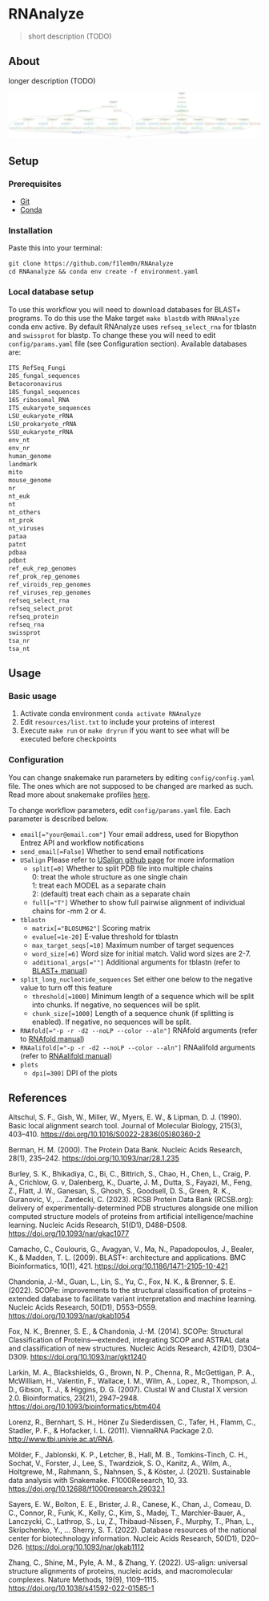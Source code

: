 
# RNAnalyze

> short description (TODO)

## About

longer description (TODO)

![example DAG after checkpoint](images/DAG_after_checkpoint.png)

## Setup

### Prerequisites

- [Git](https://git-scm.com/)
- [Conda](https://docs.conda.io/en/latest/miniconda.html)

### Installation

Paste this into your terminal:

```
git clone https://github.com/f1lem0n/RNAnalyze
cd RNAanalyze && conda env create -f environment.yaml
```

### Local database setup

To use this workflow you will need to download databases for BLAST+ programs.
To do this use the Make target `make blastdb` with `RNAnalyze` conda env active.
By default RNAnalyze uses `refseq_select_rna` for tblastn and `swissprot` for
blastp. To change these you will need to edit `config/params.yaml` file
(see Configuration section). Available databases are:
```
ITS_RefSeq_Fungi
28S_fungal_sequences
Betacoronavirus
18S_fungal_sequences
16S_ribosomal_RNA
ITS_eukaryote_sequences
LSU_eukaryote_rRNA
LSU_prokaryote_rRNA
SSU_eukaryote_rRNA
env_nt
env_nr
human_genome
landmark
mito
mouse_genome
nr
nt_euk
nt
nt_others
nt_prok
nt_viruses
pataa
patnt
pdbaa
pdbnt
ref_euk_rep_genomes
ref_prok_rep_genomes
ref_viroids_rep_genomes
ref_viruses_rep_genomes
refseq_select_rna
refseq_select_prot
refseq_protein
refseq_rna
swissprot
tsa_nr
tsa_nt
```

## Usage

### Basic usage

1. Activate conda environment `conda activate RNAnalyze`
2. Edit `resources/list.txt` to include your proteins of interest
3. Execute `make run` or `make dryrun` if you want to see what will
  be executed before checkpoints

### Configuration

You can change snakemake run parameters by editing `config/config.yaml` file.
The ones which are not supposed to be changed are marked as such.
Read more about snakemake profiles
[here](https://snakemake.readthedocs.io/en/stable/executing/cli.html#profiles).

To change workflow parameters, edit `config/params.yaml` file.
Each parameter is described below.

- `email[="your@email.com"]` Your email address,
  used for Biopython Entrez API and workflow notifications
- `send_email[=False]` Whether to send email notifications
- `USalign` Please refer to
  [USalign github page](https://github.com/pylelab/USalign/tree/master)
  for more information
  - `split[=0]` Whether to split PDB file into multiple chains \
    0: treat the whole structure as one single chain \
    1: treat each MODEL as a separate chain \
    2: (default) treat each chain as a separate chain
  - `full[="T"]` Whether to show full pairwise alignment of individual chains
    for -mm 2 or 4.
- `tblastn`
  - `matrix[="BLOSUM62"]` Scoring matrix
  - `evalue[=1e-20]` E-value threshold for tblastn
  - `max_target_seqs[=10]` Maximum number of target sequences
  - `word_size[=6]` Word size for initial match. Valid word sizes are 2-7.
  - `additional_args[=""]` Additional arguments for tblastn
    (refer to [BLAST+ manual](https://www.ncbi.nlm.nih.gov/books/NBK279690/))
- `split_long_nucleotide_sequences` Set either one below to
  the negative value to turn off this feature
  - `threshold[=1000]` Minimum length of a sequence which will be split into
    chunks. If negative, no sequences will be split.
  - `chunk_size[=1000]` Length of a sequence chunk (if splitting is enabled).
    If negative, no sequences will be split.
- `RNAfold[="-p -r -d2 --noLP --color --aln"]` RNAfold arguments
  (refer to [RNAfold manual](https://www.tbi.univie.ac.at/RNA/RNAfold.1.html))
- `RNAalifold[="-p -r -d2 --noLP --color --aln"]` RNAalifold arguments
  (refer to [RNAalifold manual](https://www.tbi.univie.ac.at/RNA/RNAalifold.1.html))
- `plots`
  - `dpi[=300]` DPI of the plots

## References

Altschul, S. F., Gish, W., Miller, W., Myers, E. W., & Lipman, D. J. (1990). Basic local alignment search tool. Journal of Molecular Biology, 215(3), 403–410. https://doi.org/10.1016/S0022-2836(05)80360-2

  Berman, H. M. (2000). The Protein Data Bank. Nucleic Acids Research, 28(1), 235–242. https://doi.org/10.1093/nar/28.1.235

  Burley, S. K., Bhikadiya, C., Bi, C., Bittrich, S., Chao, H., Chen, L., Craig, P. A., Crichlow, G. v, Dalenberg, K., Duarte, J. M., Dutta, S., Fayazi, M., Feng, Z., Flatt, J. W., Ganesan, S., Ghosh, S., Goodsell, D. S., Green, R. K., Guranovic, V., … Zardecki, C. (2023). RCSB Protein Data Bank (RCSB.org): delivery of experimentally-determined PDB structures alongside one million computed structure models of proteins from artificial intelligence/machine learning. Nucleic Acids Research, 51(D1), D488–D508. https://doi.org/10.1093/nar/gkac1077

  Camacho, C., Coulouris, G., Avagyan, V., Ma, N., Papadopoulos, J., Bealer, K., & Madden, T. L. (2009). BLAST+: architecture and applications. BMC Bioinformatics, 10(1), 421. https://doi.org/10.1186/1471-2105-10-421

  Chandonia, J.-M., Guan, L., Lin, S., Yu, C., Fox, N. K., & Brenner, S. E. (2022). SCOPe: improvements to the structural classification of proteins – extended database to facilitate variant interpretation and machine learning. Nucleic Acids Research, 50(D1), D553–D559. https://doi.org/10.1093/nar/gkab1054

  Fox, N. K., Brenner, S. E., & Chandonia, J.-M. (2014). SCOPe: Structural Classification of Proteins—extended, integrating SCOP and ASTRAL data and classification of new structures. Nucleic Acids Research, 42(D1), D304–D309. https://doi.org/10.1093/nar/gkt1240

  Larkin, M. A., Blackshields, G., Brown, N. P., Chenna, R., McGettigan, P. A., McWilliam, H., Valentin, F., Wallace, I. M., Wilm, A., Lopez, R., Thompson, J. D., Gibson, T. J., & Higgins, D. G. (2007). Clustal W and Clustal X version 2.0. Bioinformatics, 23(21), 2947–2948. https://doi.org/10.1093/bioinformatics/btm404

  Lorenz, R., Bernhart, S. H., Höner Zu Siederdissen, C., Tafer, H., Flamm, C., Stadler, P. F., & Hofacker, I. L. (2011). ViennaRNA Package 2.0. http://www.tbi.univie.ac.at/RNA.

  Mölder, F., Jablonski, K. P., Letcher, B., Hall, M. B., Tomkins-Tinch, C. H., Sochat, V., Forster, J., Lee, S., Twardziok, S. O., Kanitz, A., Wilm, A., Holtgrewe, M., Rahmann, S., Nahnsen, S., & Köster, J. (2021). Sustainable data analysis with Snakemake. F1000Research, 10, 33. https://doi.org/10.12688/f1000research.29032.1

  Sayers, E. W., Bolton, E. E., Brister, J. R., Canese, K., Chan, J., Comeau, D. C., Connor, R., Funk, K., Kelly, C., Kim, S., Madej, T., Marchler-Bauer, A., Lanczycki, C., Lathrop, S., Lu, Z., Thibaud-Nissen, F., Murphy, T., Phan, L., Skripchenko, Y., … Sherry, S. T. (2022). Database resources of the national center for biotechnology information. Nucleic Acids Research, 50(D1), D20–D26. https://doi.org/10.1093/nar/gkab1112

  Zhang, C., Shine, M., Pyle, A. M., & Zhang, Y. (2022). US-align: universal structure alignments of proteins, nucleic acids, and macromolecular complexes. Nature Methods, 19(9), 1109–1115. https://doi.org/10.1038/s41592-022-01585-1